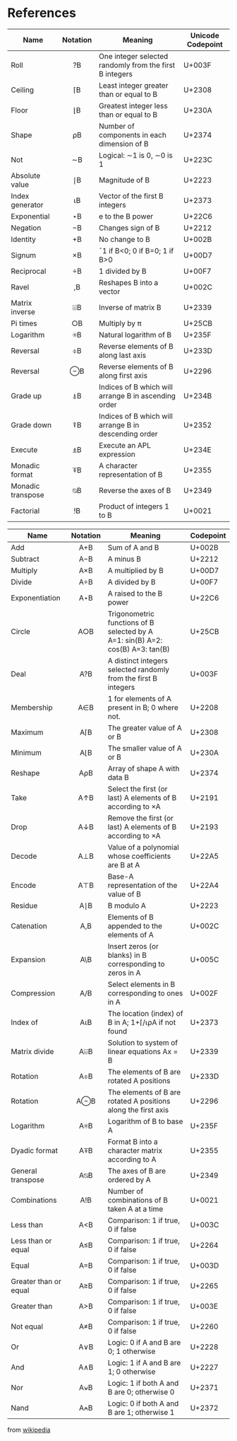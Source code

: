 References
==========

| Name               | Notation  | Meaning                                                  | Unicode Codepoint|
|--------------------|:---------:|----------------------------------------------------------|------------------|
| Roll	             | &#x003F;B | One integer selected randomly from the first B integers	| U+003F           |
| Ceiling	           | &#x2308;B | Least integer greater than or equal to B	                | U+2308           |
| Floor	             | &#x230A;B | Greatest integer less than or equal to B	                | U+230A           |
| Shape	             | &#x2374;B | Number of components in each dimension of B	            | U+2374           |
| Not	               | &#x223C;B | Logical: &#x223C;1 is 0, &#x223C;0 is 1	                | U+223C           |
| Absolute value	   | &#x2223;B | Magnitude of B	                                          | U+2223           |
| Index generator	   | &#x2373;B | Vector of the first B integers	                          | U+2373           |
| Exponential	       | &#x22C6;B | e to the B power	                                        | U+22C6           |
| Negation	         | &#x2212;B | Changes sign of B	                                      | U+2212           |
| Identity	         | &#x002B;B | No change to B	                                          | U+002B           |
| Signum	           | &#x00D7;B | &#x00AF;1 if B<0; 0 if B=0; 1 if B>0	                    | U+00D7           |
| Reciprocal	       | &#x00F7;B | 1 divided by B	                                          | U+00F7           |
| Ravel	             | &#x002C;B | Reshapes B into a vector	                                | U+002C           |
| Matrix inverse	   | &#x2339;B | Inverse of matrix B	                                    | U+2339           |
| Pi times	         | &#x25CB;B | Multiply by π	                                          | U+25CB           |
| Logarithm	         | &#x235F;B | Natural logarithm of B	                                  | U+235F           |
| Reversal	         | &#x233D;B | Reverse elements of B along last axis	                  | U+233D           |
| Reversal	         | &#x2296;B | Reverse elements of B along first axis	                  | U+2296           |
| Grade up	         | &#x234B;B | Indices of B which will arrange B in ascending order	    | U+234B           |
| Grade down	       | &#x2352;B | Indices of B which will arrange B in descending order	  | U+2352           |
| Execute	           | &#x234E;B | Execute an APL expression	                              | U+234E           |
| Monadic format	   | &#x2355;B | A character representation of B	                        | U+2355           |
| Monadic transpose  | &#x2349;B | Reverse the axes of B	                                  | U+2349           |
| Factorial	         | &#x0021;B | Product of integers 1 to B	                              | U+0021           |

|Name                     |  Notation  |Meaning                                                                 |Codepoint|
|-------------------------|:----------:|------------------------------------------------------------------------|---------|
| Add                     | A&#x002B;B | Sum of A and B	                                                        |U+002B   |
| Subtract                | A&#x2212;B | A minus B	                                                            |U+2212   |
| Multiply                | A&#x00D7;B | A multiplied by B	                                                    |U+00D7   |
| Divide                  | A&#x00F7;B | A divided by B	                                                        |U+00F7   |
| Exponentiation          | A&#x22C6;B | A raised to the B power	                                              |U+22C6   |
| Circle                  | A&#x25CB;B | Trigonometric functions of B selected by A<br>A=1: sin(B) A=2: cos(B) A=3: tan(B)|U+25CB|
| Deal                    | A&#x003F;B | A distinct integers selected randomly from the first B integers	      |U+003F   |
| Membership              | A&#x2208;B | 1 for elements of A present in B; 0 where not.	                        |U+2208   |
| Maximum                 | A&#x2308;B | The greater value of A or B	                                          |U+2308   |
| Minimum                 | A&#x230A;B | The smaller value of A or B	                                          |U+230A   |
| Reshape                 | A&#x2374;B | Array of shape A with data B	                                          |U+2374   |
| Take                    | A&#x2191;B | Select the first (or last) A elements of B according to ×A	            |U+2191   |
| Drop                    | A&#x2193;B | Remove the first (or last) A elements of B according to ×A	            |U+2193   |
| Decode                  | A&#x22A5;B | Value of a polynomial whose coefficients are B at A	                  |U+22A5   |
| Encode                  | A&#x22A4;B | Base-A representation of the value of B	                              |U+22A4   |
| Residue                 | A&#x2223;B | B modulo A	                                                            |U+2223   |
| Catenation              | A&#x002C;B | Elements of B appended to the elements of A	                          |U+002C   |
| Expansion               | A&#x005C;B | Insert zeros (or blanks) in B corresponding to zeros in A	            |U+005C   |
| Compression             | A&#x002F;B | Select elements in B corresponding to ones in A	                      |U+002F   |
| Index of                | A&#x2373;B | The location (index) of B in A; 1+⌈/⍳⍴A if not found	                   |U+2373   |
| Matrix divide           | A&#x2339;B | Solution to system of linear equations Ax = B	                        |U+2339   |
| Rotation                | A&#x233D;B | The elements of B are rotated A positions	                            |U+233D   |
| Rotation                | A&#x2296;B | The elements of B are rotated A positions along the first axis	        |U+2296   |
| Logarithm               | A&#x235F;B | Logarithm of B to base A	                                              |U+235F   |
| Dyadic format           | A&#x2355;B | Format B into a character matrix according to A	                      |U+2355   |
| General transpose       | A&#x2349;B | The axes of B are ordered by A	                                        |U+2349   |
| Combinations            | A&#x0021;B | Number of combinations of B taken A at a time	                        |U+0021   |
| Less than               | A&#x003C;B | Comparison: 1 if true, 0 if false	                                    |U+003C   |
| Less than or equal      | A&#x2264;B | Comparison: 1 if true, 0 if false	                                    |U+2264   |
| Equal                   | A&#x003D;B | Comparison: 1 if true, 0 if false	                                    |U+003D   |
| Greater than or equal   | A&#x2265;B | Comparison: 1 if true, 0 if false	                                    |U+2265   |
| Greater than            | A&#x003E;B | Comparison: 1 if true, 0 if false	                                    |U+003E   |
| Not equal               | A&#x2260;B | Comparison: 1 if true, 0 if false	                                    |U+2260   |
| Or                      | A&#x2228;B | Logic: 0 if A and B are 0; 1 otherwise	                                |U+2228   |
| And                     | A&#x2227;B | Logic: 1 if A and B are 1; 0 otherwise	                                |U+2227   |
| Nor                     | A&#x2371;B | Logic: 1 if both A and B are 0; otherwise 0	                          |U+2371   |
| Nand                    | A&#x2372;B | Logic: 0 if both A and B are 1; otherwise 1	                          |U+2372   |

from [wikipedia](http://en.wikipedia.org/wiki/APL_syntax_and_symbols)
